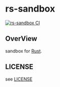 # rs-sandbox

[![rs-sandbox CI](https://github.com/keyno63/rs-sandbox/actions/workflows/ci.yaml/badge.svg)](https://github.com/keyno63/rs-sandbox/actions/workflows/ci.yaml)

## OverView

sandbox for [Rust].

[Rust]: https://www.rust-lang.org/ja

## LICENSE

see [LICENSE](./LICENSE)
